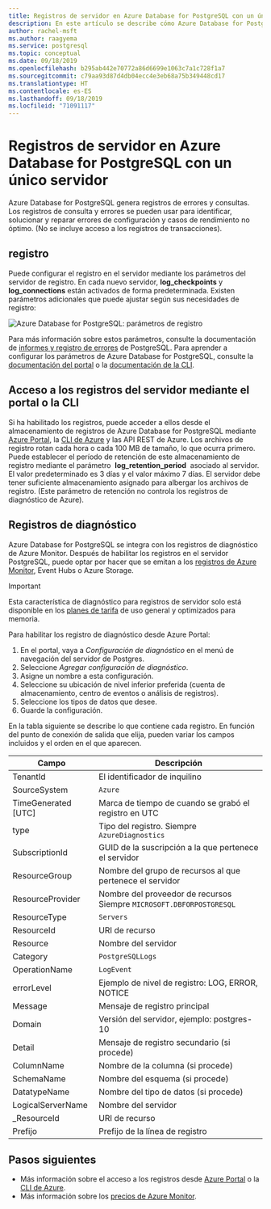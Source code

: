 ```yaml
---
title: Registros de servidor en Azure Database for PostgreSQL con un único servidor
description: En este artículo se describe cómo Azure Database for PostgreSQL con un único servidor genera registros de consultas y de errores, y cómo se configura la retención de registros.
author: rachel-msft
ms.author: raagyema
ms.service: postgresql
ms.topic: conceptual
ms.date: 09/18/2019
ms.openlocfilehash: b295ab442e70772a86d6699e1063c7a1c728f1a7
ms.sourcegitcommit: c79aa93d87d4db04ecc4e3eb68a75b349448cd17
ms.translationtype: HT
ms.contentlocale: es-ES
ms.lasthandoff: 09/18/2019
ms.locfileid: "71091117"
---
```

# <a name="server-logs-in-azure-database-for-postgresql---single-server"></a>Registros de servidor en Azure Database for PostgreSQL con un único servidor
Azure Database for PostgreSQL genera registros de errores y consultas. Los registros de consulta y errores se pueden usar para identificar, solucionar y reparar errores de configuración y casos de rendimiento no óptimo. (No se incluye acceso a los registros de transacciones). 

## <a name="configure-logging"></a>registro 
Puede configurar el registro en el servidor mediante los parámetros del servidor de registro. En cada nuevo servidor, **log_checkpoints** y **log_connections** están activados de forma predeterminada. Existen parámetros adicionales que puede ajustar según sus necesidades de registro: 

![Azure Database for PostgreSQL: parámetros de registro](./media/concepts-server-logs/log-parameters.png)

Para más información sobre estos parámetros, consulte la documentación de [informes y registro de errores](https://www.postgresql.org/docs/current/static/runtime-config-logging.html) de PostgreSQL. Para aprender a configurar los parámetros de Azure Database for PostgreSQL, consulte la [documentación del portal](howto-configure-server-parameters-using-portal.md) o la [documentación de la CLI](howto-configure-server-parameters-using-cli.md).

## <a name="access-server-logs-through-portal-or-cli"></a>Acceso a los registros del servidor mediante el portal o la CLI
Si ha habilitado los registros, puede acceder a ellos desde el almacenamiento de registros de Azure Database for PostgreSQL mediante [Azure Portal](howto-configure-server-logs-in-portal.md), la [CLI de Azure](howto-configure-server-logs-using-cli.md) y las API REST de Azure. Los archivos de registro rotan cada hora o cada 100 MB de tamaño, lo que ocurra primero. Puede establecer el período de retención de este almacenamiento de registro mediante el parámetro  **log\_retention\_period**  asociado al servidor. El valor predeterminado es 3 días y el valor máximo 7 días. El servidor debe tener suficiente almacenamiento asignado para albergar los archivos de registro. (Este parámetro de retención no controla los registros de diagnóstico de Azure).


## <a name="diagnostic-logs"></a>Registros de diagnóstico
Azure Database for PostgreSQL se integra con los registros de diagnóstico de Azure Monitor. Después de habilitar los registros en el servidor PostgreSQL, puede optar por hacer que se emitan a los [registros de Azure Monitor](../azure-monitor/log-query/log-query-overview.md), Event Hubs o Azure Storage. 

> [!IMPORTANT]
> Esta característica de diagnóstico para registros de servidor solo está disponible en los [planes de tarifa](concepts-pricing-tiers.md) de uso general y optimizados para memoria.

Para habilitar los registro de diagnóstico desde Azure Portal:

   1. En el portal, vaya a *Configuración de diagnóstico*  en el menú de navegación del servidor de Postgres.
   2. Seleccione *Agregar configuración de diagnóstico*.
   3. Asigne un nombre a esta configuración. 
   4. Seleccione su ubicación de nivel inferior preferida (cuenta de almacenamiento, centro de eventos o análisis de registros). 
   5. Seleccione los tipos de datos que desee.
   6. Guarde la configuración.

En la tabla siguiente se describe lo que contiene cada registro. En función del punto de conexión de salida que elija, pueden variar los campos incluidos y el orden en el que aparecen. 

|**Campo** | **Descripción** |
|---|---|
| TenantId | El identificador de inquilino |
| SourceSystem | `Azure` |
| TimeGenerated [UTC] | Marca de tiempo de cuando se grabó el registro en UTC |
| type | Tipo del registro. Siempre `AzureDiagnostics` |
| SubscriptionId | GUID de la suscripción a la que pertenece el servidor |
| ResourceGroup | Nombre del grupo de recursos al que pertenece el servidor |
| ResourceProvider | Nombre del proveedor de recursos Siempre `MICROSOFT.DBFORPOSTGRESQL` |
| ResourceType | `Servers` |
| ResourceId | URI de recurso |
| Resource | Nombre del servidor |
| Category | `PostgreSQLLogs` |
| OperationName | `LogEvent` |
| errorLevel | Ejemplo de nivel de registro: LOG, ERROR, NOTICE |
| Message | Mensaje de registro principal | 
| Domain | Versión del servidor, ejemplo: postgres-10 |
| Detail | Mensaje de registro secundario (si procede) |
| ColumnName | Nombre de la columna (si procede) |
| SchemaName | Nombre del esquema (si procede) |
| DatatypeName | Nombre del tipo de datos (si procede) |
| LogicalServerName | Nombre del servidor | 
| _ResourceId | URI de recurso |
| Prefijo | Prefijo de la línea de registro |



## <a name="next-steps"></a>Pasos siguientes
- Más información sobre el acceso a los registros desde [Azure Portal](howto-configure-server-logs-in-portal.md) o la [CLI de Azure](howto-configure-server-logs-using-cli.md).
- Más información sobre los [precios de Azure Monitor](https://azure.microsoft.com/pricing/details/monitor/).
